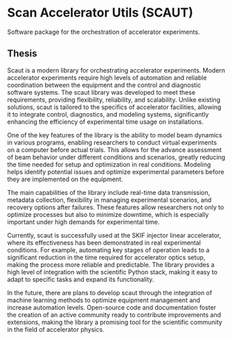 # Scan Accelerator Utils (SCAUT) 

Software package for the orchestration of accelerator experiments.

## Thesis

Scaut is a modern library for orchestrating accelerator experiments. Modern accelerator experiments require high levels of automation and reliable coordination between the equipment and the control and diagnostic software systems. The scaut library was developed to meet these requirements, providing flexibility, reliability, and scalability. Unlike existing solutions, scaut is tailored to the specifics of accelerator facilities, allowing it to integrate control, diagnostics, and modeling systems, significantly enhancing the efficiency of experimental time usage on installations.

One of the key features of the library is the ability to model beam dynamics in various programs, enabling researchers to conduct virtual experiments on a computer before actual trials. This allows for the advance assessment of beam behavior under different conditions and scenarios, greatly reducing the time needed for setup and optimization in real conditions. Modeling helps identify potential issues and optimize experimental parameters before they are implemented on the equipment.

The main capabilities of the library include real-time data transmission, metadata collection, flexibility in managing experimental scenarios, and recovery options after failures. These features allow researchers not only to optimize processes but also to minimize downtime, which is especially important under high demands for experimental time.

Currently, scaut is successfully used at the SKIF injector linear accelerator, where its effectiveness has been demonstrated in real experimental conditions. For example, automating key stages of operation leads to a significant reduction in the time required for accelerator optics setup, making the process more reliable and predictable. The library provides a high level of integration with the scientific Python stack, making it easy to adapt to specific tasks and expand its functionality.

In the future, there are plans to develop scaut through the integration of machine learning methods to optimize equipment management and increase automation levels. Open-source code and documentation foster the creation of an active community ready to contribute improvements and extensions, making the library a promising tool for the scientific community in the field of accelerator physics.
